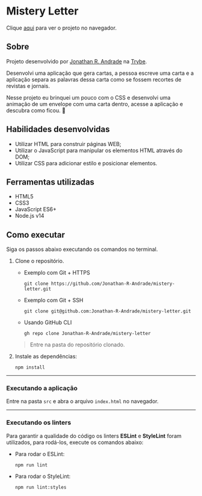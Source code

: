 # Mistery Letter

Clique [aqui](https://jonathan-r-andrade.github.io/mistery-letter) para ver o projeto no navegador.

## Sobre

Projeto desenvolvido por [Jonathan R. Andrade](https://www.linkedin.com/in/jonathan-r-andrade/) na [Trybe](https://www.betrybe.com/).

Desenvolvi uma aplicação que gera cartas, a pessoa escreve uma carta e a aplicação separa as palavras dessa carta como se fossem recortes de revistas e jornais.

Nesse projeto eu brinquei um pouco com o CSS e desenvolvi uma animação de um envelope com uma carta dentro, acesse a aplicação e descubra como ficou. 🙂️

## Habilidades desenvolvidas

* Utilizar HTML para construir páginas WEB;
* Utilizar o JavaScript para manipular os elementos HTML através do DOM;
* Utilizar CSS para adicionar estilo e posicionar elementos.

## Ferramentas utilizadas

* HTML5
* CSS3
* JavaScript ES6+
* Node.js v14

## Como executar

Siga os passos abaixo executando os comandos no terminal.

1. Clone o repositório.

    * Exemplo com Git + HTTPS
      ```
      git clone https://github.com/Jonathan-R-Andrade/mistery-letter.git
      ```
    * Exemplo com Git + SSH
      ```
      git clone git@github.com:Jonathan-R-Andrade/mistery-letter.git
      ```
    * Usando GitHub CLI
      ```
      gh repo clone Jonathan-R-Andrade/mistery-letter
      ```

    > Entre na pasta do repositório clonado.

2. Instale as dependências:
    ```
    npm install
    ```

---

### Executando a aplicação

Entre na pasta `src` e abra o arquivo `index.html` no navegador.

---

### Executando os linters

Para garantir a qualidade do código os linters **ESLint** e **StyleLint** foram utilizados, para rodá-los, execute os comandos abaixo:

* Para rodar o ESLint:
    ```
    npm run lint
    ```
* Para rodar o StyleLint:
    ```
    npm run lint:styles
    ```
